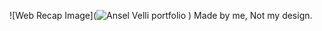 ![Web Recap Image](![Ansel Velli portfolio](https://github.com/Usef-Ali/Ansel-Velli-Portfolio/assets/152383333/4a0c3ae8-2ebb-4853-96d1-7ce961f0b79d)
)
Made by me, Not my design.

